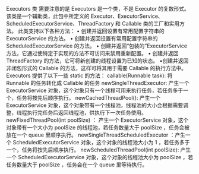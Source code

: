 Executors 类
	   需要注意的是 Executors 是一个类，不是 Executor 的复数形式。该类是一个辅助类，此包中所定义的 Executor、ExecutorService、ScheduledExecutorService、ThreadFactory 和 
	   Callable 类的工厂和实用方法。
	此类支持以下各种方法：
	• 创建并返回设置有常用配置字符串的 ExecutorService 的方法。
	• 创建并返回设置有常用配置字符串的 ScheduledExecutorService 的方法。
	• 创建并返回“包装的”ExecutorService 方法，它通过使特定于实现的方法不可访问来禁用重新配置。
	• 创建并返回 ThreadFactory 的方法，它可将新创建的线程设置为已知的状态。
	•创建并返回非闭包形式的 Callable 的方法，这样可将其用于需要 Callable 的执行方法中。
	 Executors 提供了以下一些 static 的方法：
	callable(Runnable task): 将 Runnable 的任务转化成 Callable 的任务
	newSingleThreadExecutor: 产生一个 ExecutorService 对象，这个对象只有一个线程可用来执行任务，若任务多于一个，任务将按先后顺序执行。
	newCachedThreadPool(): 产生一个 ExecutorService 对象，这个对象带有一个线程池，线程池的大小会根据需要调整，线程执行完任务后返回线程池，供执行下一次任务使用。
	newFixedThreadPool(int poolSize) ： 产生一个 ExecutorService 对象，这个对象带有一个大小为 poolSize 的线程池，若任务数量大于 poolSize ，任务会被放在一个 queue 里顺序执行。
	newSingleThreadScheduledExecutor ：产生一个 ScheduledExecutorService 对象，这个对象的线程池大小为 1 ，若任务多于一个，任务将按先后顺序执行。
	newScheduledThreadPool(int poolSize): 产生一个 ScheduledExecutorService 对象，这个对象的线程池大小为 poolSize ，若任务数量大于 poolSize ，任务会在一个 queue 里等待执行。